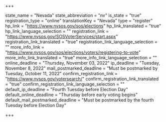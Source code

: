 +++

state_name = "Nevada"
state_abbreviation = "nv"
is_state = "true"
registration_type = "online"
translationKey = "Nevada"
type = "register"
hp_link = "https://www.nvsos.gov/sos/elections"
hp_link_translated = "true"
hp_link_language_selection = ""
registration_link = "https://www.nvsos.gov/SOSVoterServices/start.aspx"
registration_link_translated = "true"
registration_link_language_selection = ""
more_info_link = "https://www.nvsos.gov/sos/elections/voters/registering-to-vote"
more_info_link_translated = "true"
more_info_link_language_selection = ""
online_deadline = "Thursday, November 03, 2022"
ip_deadline = "Tuesday, November 8, 2022"
mail_postmarked_deadline = "Must be postmarked by Tuesday, October 11, 2022"
confirm_registration_link = "https://www.nvsos.gov/votersearch/"
confirm_registration_link_translated = "true"
confirm_registration_link_language_selection = ""
default_ip_deadline = "Fourth Tuesday before Election Day"
default_online_deadline = "Thursday before early voting begins"
default_mail_postmarked_deadline = "Must be postmarked by the fourth Tuesday before Election Day"

+++